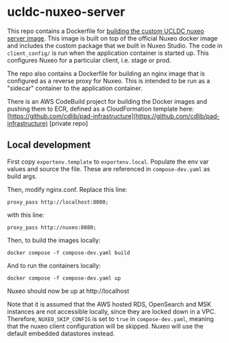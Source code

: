 # ucldc-nuxeo-server

This repo contains a Dockerfile for [building the custom UCLDC nuxeo server image](https://doc.nuxeo.com/nxdoc/build-a-custom-docker-image/). This image is built on top of the official Nuxeo docker image and includes the custom package that we built in Nuxeo Studio. The code in `client_config/` is run when the application container is started up. This configures Nuxeo for a particular client, i.e. stage or prod.

The repo also contains a Dockerfile for building an nginx image that is configured as a reverse proxy for Nuxeo. This is intended to be run as a "sidecar" container to the application container.

There is an AWS CodeBuild project for building the Docker images and pushing them to ECR, defined as a CloudFormation template here: [https://github.com/cdlib/pad-infrastructure](https://github.com/cdlib/pad-infrastructure) [private repo]

## Local development

First copy `exportenv.template` to `exportenv.local`. Populate the env var values and source the file. These are referenced in `compose-dev.yaml` as build args.

Then, modify nginx.conf. Replace this line:

```
proxy_pass http://localhost:8080;
```

with this line:

```
proxy_pass http://nuxeo:8080;
```

Then, to build the images locally: 

```
docker compose -f compose-dev.yaml build
```

And to run the containers locally:

```
docker compose -f compose-dev.yaml up
```

Nuxeo should now be up at http://localhost

Note that it is assumed that the AWS hosted RDS, OpenSearch and MSK instances are not accessible locally, since they are locked down in a VPC. Therefore, `NUXEO_SKIP_CONFIG` is set to `true` in `compose-dev.yaml`, meaning that the nuxeo client configuration will be skipped. Nuxeo will use the default embedded datastores instead.
